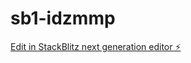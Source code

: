 # sb1-idzmmp

[Edit in StackBlitz next generation editor ⚡️](https://stackblitz.com/~/github.com/umideveloper-ux/sb1-idzmmp)